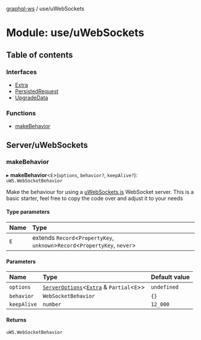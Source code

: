 [graphql-ws](../README.md) / use/uWebSockets

# Module: use/uWebSockets

## Table of contents

### Interfaces

- [Extra](../interfaces/use_uWebSockets.Extra.md)
- [PersistedRequest](../interfaces/use_uWebSockets.PersistedRequest.md)
- [UpgradeData](../interfaces/use_uWebSockets.UpgradeData.md)

### Functions

- [makeBehavior](use_uWebSockets.md#makebehavior)

## Server/uWebSockets

### makeBehavior

▸ **makeBehavior**<`E`\>(`options`, `behavior?`, `keepAlive?`): `uWS.WebSocketBehavior`

Make the behaviour for using a [uWebSockets.js](https://github.com/uNetworking/uWebSockets.js) WebSocket server.
This is a basic starter, feel free to copy the code over and adjust it to your needs

#### Type parameters

| Name | Type |
| :------ | :------ |
| `E` | extends `Record`<`PropertyKey`, `unknown`\>`Record`<`PropertyKey`, `never`\> |

#### Parameters

| Name | Type | Default value |
| :------ | :------ | :------ |
| `options` | [`ServerOptions`](../interfaces/server.ServerOptions.md)<[`Extra`](../interfaces/use_uWebSockets.Extra.md) & `Partial`<`E`\>\> | `undefined` |
| `behavior` | `WebSocketBehavior` | `{}` |
| `keepAlive` | `number` | `12_000` |

#### Returns

`uWS.WebSocketBehavior`
